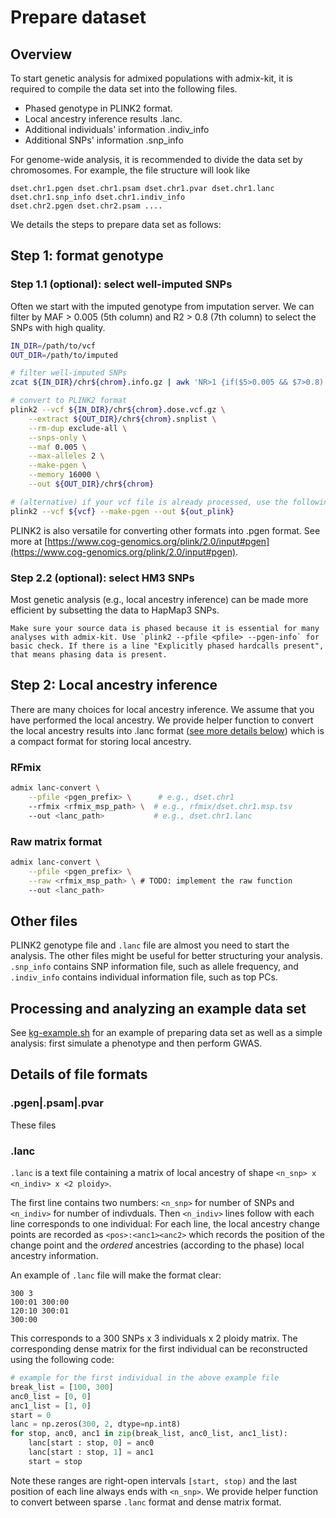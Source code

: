 # Prepare dataset

## Overview
To start genetic analysis for admixed populations with admix-kit, it is required to compile the data set into the following files.

- Phased genotype in PLINK2 format.
- Local ancestry inference results .lanc.
- Additional individuals' information .indiv_info
- Additional SNPs' information .snp_info

For genome-wide analysis, it is recommended to divide the data set by chromosomes. For example, the file structure will look like
```
dset.chr1.pgen dset.chr1.psam dset.chr1.pvar dset.chr1.lanc dset.chr1.snp_info dset.chr1.indiv_info
dset.chr2.pgen dset.chr2.psam ....
```

We details the steps to prepare data set as follows:

## Step 1: format genotype

### Step 1.1 (optional): select well-imputed SNPs
Often we start with the imputed genotype from imputation server. We can filter by MAF > 0.005 (5th column) and R2 > 0.8 (7th column) to select the SNPs with high quality.
```bash
IN_DIR=/path/to/vcf
OUT_DIR=/path/to/imputed

# filter well-imputed SNPs
zcat ${IN_DIR}/chr${chrom}.info.gz | awk 'NR>1 {if($5>0.005 && $7>0.8) print $1}' > ${OUT_DIR}/chr${chrom}.snplist

# convert to PLINK2 format
plink2 --vcf ${IN_DIR}/chr${chrom}.dose.vcf.gz \
    --extract ${OUT_DIR}/chr${chrom}.snplist \
    --rm-dup exclude-all \
    --snps-only \
    --maf 0.005 \
    --max-alleles 2 \
    --make-pgen \
    --memory 16000 \
    --out ${OUT_DIR}/chr${chrom}

# (alternative) if your vcf file is already processed, use the following
plink2 --vcf ${vcf} --make-pgen --out ${out_plink}
```

PLINK2 is also versatile for converting other formats into .pgen format. See more at [https://www.cog-genomics.org/plink/2.0/input#pgen](https://www.cog-genomics.org/plink/2.0/input#pgen).

### Step 2.2 (optional): select HM3 SNPs
Most genetic analysis (e.g., local ancestry inference) can be made more efficient by subsetting the data to HapMap3 SNPs.



```{note}
Make sure your source data is phased because it is essential for many analyses with admix-kit. Use `plink2 --pfile <pfile> --pgen-info` for basic check. If there is a line "Explicitly phased hardcalls present", that means phasing data is present.
```

## Step 2: Local ancestry inference
There are many choices for local ancestry inference. We assume that you have performed the local ancestry. We provide helper function to convert the local ancestry results into .lanc format ([see more details below](#lanc)) which is a compact format for storing local ancestry.

### RFmix
```bash
admix lanc-convert \
    --pfile <pgen_prefix> \      # e.g., dset.chr1
    --rfmix <rfmix_msp_path> \  # e.g., rfmix/dset.chr1.msp.tsv
    --out <lanc_path>           # e.g., dset.chr1.lanc
```

### Raw matrix format
```bash
admix lanc-convert \
    --pfile <pgen_prefix> \
    --raw <rfmix_msp_path> \ # TODO: implement the raw function
    --out <lanc_path>
```


## Other files
PLINK2 genotype file and `.lanc` file are almost you need to start the analysis. The 
other files might be useful for better structuring your analysis. `.snp_info` contains 
SNP information file, such as allele frequency, and `.indiv_info` contains individual 
information file, such as top PCs.

## Processing and analyzing an example data set
See [kg-example.sh](https://github.com/KangchengHou/admix-kit/blob/main/docs/kg-example.sh) 
for an example of preparing data set as well as a simple analysis: first simulate a 
phenotype and then perform GWAS.

## Details of file formats
### .pgen|.psam|.pvar
These files 
### .lanc
`.lanc` is a text file containing a matrix of local ancestry of shape `<n_snp> x <n_indiv> x <2 ploidy>`. 

The first line contains two numbers: `<n_snp>` for number of SNPs and `<n_indiv>` for number of indivduals. Then `<n_indiv>` lines follow with each line corresponds to one individual:
For each line, the local ancestry change points are recorded as
`<pos>:<anc1><anc2>` which records the position of the change point and the *ordered* ancestries (according to the phase) local ancestry information.

An example of `.lanc` file will make the format clear:
```
300 3
100:01 300:00
120:10 300:01
300:00
```
This corresponds to a 300 SNPs x 3 individuals x 2 ploidy matrix. The corresponding dense matrix for the first individual can be reconstructed using the following code:
```python
# example for the first individual in the above example file
break_list = [100, 300]
anc0_list = [0, 0]
anc1_list = [1, 0]    
start = 0
lanc = np.zeros(300, 2, dtype=np.int8)
for stop, anc0, anc1 in zip(break_list, anc0_list, anc1_list):
    lanc[start : stop, 0] = anc0
    lanc[start : stop, 1] = anc1
    start = stop
```

Note these ranges are right-open intervals `[start, stop)` and the last position of each line always ends with `<n_snp>`. We provide helper function to convert between sparse `.lanc` format and dense matrix format.